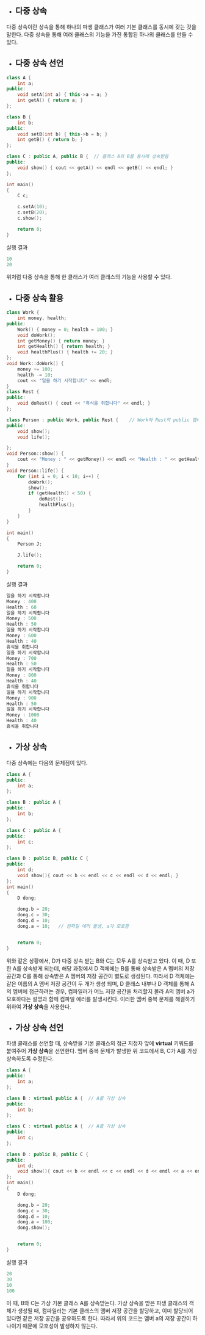 + ## 다중 상속

다중 상속이란 상속을 통해 하나의 파생 클래스가 여러 기본 클래스를 동시에 갖는 것을 말한다. 다중 상속을 통해 여러 클래스의 기능을 가진 통합된 하나의 클래스를 만들 수 있다.


+ ## 다중 상속 선언

```c++
class A {                   
    int a;
public:
    void setA(int a) { this->a = a; }
    int getA() { return a; }
};

class B {
    int b;
public:
    void setB(int b) { this->b = b; }
    int getB() { return b; }
};

class C : public A, public B {  // 클래스 A와 B를 동시에 상속받음
public:
    void show() { cout << getA() << endl << getB() << endl; }
};

int main()
{
    C c;

    c.setA(10);
    c.setB(20);
    c.show();

    return 0;
}
```
실행 결과
```c++
10
20
```

위처럼 다중 상속을 통해 한 클래스가 여러 클래스의 기능을 사용할 수 있다.

+ ## 다중 상속 활용

```c++
class Work {                   
    int money, health;
public:
    Work() { money = 0; health = 100; }
    void doWork();
    int getMoney() { return money; }
    int getHealth() { return health; }
    void healthPlus() { health += 20; }
};
void Work::doWork() {
    money += 100; 
    health -= 10;
    cout << "일을 하기 시작합니다" << endl;
}
class Rest {
public:
    void doRest() { cout << "휴식을 취합니다" << endl; }
};

class Person : public Work, public Rest {    // Work와 Rest의 public 멤버 사용 가능
public:
    void show();
    void life();

};
void Person::show() {
    cout << "Money : " << getMoney() << endl << "Health : " << getHealth() << endl;
}
void Person::life() {
    for (int i = 0; i < 10; i++) {
        doWork();
        show();
        if (getHealth() < 50) {
            doRest();
            healthPlus();
        }
    }
}

int main()
{
    Person J;

    J.life();

    return 0;
}
```
실행 결과
```c++
일을 하기 시작합니다
Money : 400
Health : 60
일을 하기 시작합니다
Money : 500
Health : 50
일을 하기 시작합니다
Money : 600
Health : 40
휴식을 취합니다
일을 하기 시작합니다
Money : 700
Health : 50
일을 하기 시작합니다
Money : 800
Health : 40
휴식을 취합니다
일을 하기 시작합니다
Money : 900
Health : 50
일을 하기 시작합니다
Money : 1000
Health : 40
휴식을 취합니다
```

+ ## 가상 상속

다중 상속에는 다음의 문제점이 있다.
```c++
class A {                   
public:
    int a;
};

class B : public A {
public:
    int b;
};

class C : public A {
public:
    int c;
};

class D : public B, public C {
public:
    int d;
    void show(){ cout << b << endl << c << endl << d << endl; }
};
int main()
{
    D dong;

    dong.b = 20;
    dong.c = 30;
    dong.d = 10;
    dong.a = 10;   // 컴파일 에러 발생, a가 모호함


    return 0;
}
```
위와 같은 상황에서, D가 다중 상속 받는 B와 C는 모두 A를 상속받고 있다. 이 때, D 또한 A를 상속받게 되는데, 해당 과정에서 D 객체에는 B를 통해 상속받은 A 멤버의 저장 공간과
C를 통해 상속받은 A 멤버의 저장 공간이 별도로 생성된다. 따라서 D 객체에는 같은 이름의 A 멤버 저장 공간이 두 개가 생성 되며, D 클래스 내부나 D 객체를 통해 A의 멤버에
접근하려는 경우, 컴파일러가 어느 저장 공간을 처리할지 몰라
A의 멤버 a가 모호하다는 설명과 함께 컴파일 에러를 발생시킨다. 이러한 멤버 중복 문제를 해결하기 위하여 **가상 상속**을 사용한다.


+ ## 가상 상속 선언

파생 클래스를 선언할 때, 상속받을 기본 클래스의 접근 지정자 앞에 **virtual** 키워드를 붙여주어 **가상 상속**을 선언한다. 멤버 중복 문제가 발생한 위 코드에서
B, C가 A를 가상 상속하도록 수정한다.

```c++
class A {                   
public:
    int a;
};

class B : virtual public A {  // A를 가상 상속
public:
    int b;
};

class C : virtual public A {  // A를 가상 상속
public:
    int c;
};

class D : public B, public C {
public:
    int d;
    void show(){ cout << b << endl << c << endl << d << endl << a << endl; }
};
int main()
{
    D dong;

    dong.b = 20;
    dong.c = 30;
    dong.d = 10;
    dong.a = 100;   
    dong.show();


    return 0;
}
```
실행 결과

```c++
20
30
10
100
```
이 때, B와 C는 가상 기본 클래스 A를 상속받는다. 가상 상속을 받은 파생 클래스의 객체가 생성될 때, 컴파일러는 기본 클래스의 멤버 저장 공간을 할당하고, 이미 할당되어 있다면
같은 저장 공간을 공유하도록 한다. 따라서 위의 코드는 멤버 a의 저장 공간이 하나이기 때문에 모호성이 발생하지 않는다.







